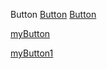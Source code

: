 
<link rel="stylesheet" href="../src/button.css">

<span class='button' title='Button ! Visited will not work'>Button</span>
<a href="#1" class="button">Button</a>
<a href="#a" class="button">Button</a>

<a href="#2" class="myButton">myButton</a>

<a href="#3" class="myButton1">myButton1</a>
